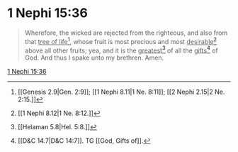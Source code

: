 # 1 Nephi 15:36

> Wherefore, the wicked are rejected from the righteous, and also from that <u>tree of life</u>[^a], whose fruit is most precious and most <u>desirable</u>[^b] above all other fruits; yea, and it is the <u>greatest</u>[^c] of all the <u>gifts</u>[^d] of God. And thus I spake unto my brethren. Amen.

[1 Nephi 15:36](https://www.churchofjesuschrist.org/study/scriptures/bofm/1-ne/15?lang=eng&id=p36#p36)


[^a]: [[Genesis 2.9|Gen. 2:9]]; [[1 Nephi 8.11|1 Ne. 8:11]]; [[2 Nephi 2.15|2 Ne. 2:15.]]
[^b]: [[1 Nephi 8.12|1 Ne. 8:12.]]
[^c]: [[Helaman 5.8|Hel. 5:8.]]
[^d]: [[D&C 14.7|D&C 14:7]]. TG [[God, Gifts of]].
